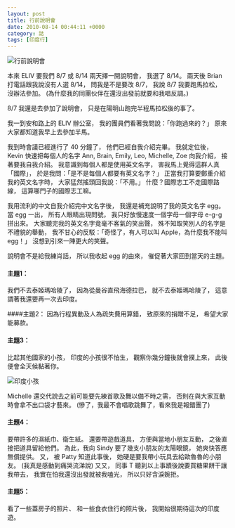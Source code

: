 ```yaml
---
layout: post
title: 行前說明會
date: 2010-08-14 00:44:11 +0000
category: 誌
tags: [印度行]
---
```



![行前說明會](/blog/assets/images/2010/front1.jpg "行前說明會")

本來 ELIV 要我們 8/7 或 8/14 兩天擇一開說明會，
我選了 8/14。
兩天後 Brian 打電話跟我說沒有人選 8/14，
問我是不是要改 8/7，
我說 8/7 我要跑馬拉松，
沒辦法參加。
(為什麼我的同團伙伴在還沒出發前就要和我唱反調。)

<!--more-->

8/7 我還是去參加了說明會，
只是在陽明山跑完半程馬拉松後的事了。

我一到安和路上的 ELIV 辦公室，
我的團員們看著我問說：「你跑過來的？」
原來大家都知道我早上去參加半馬。

我到時會議已經進行了 40 分鐘了，
他們已經自我介紹完畢。
我就定位後，
Kevin 快速把每個人的名字 Ann, Brain, Emily, Leo, Michelle, Zoe 向我介紹，
接著要我自我介紹。
我意識到每個人都是使用英文名字，
害我馬上覺得這群人真「國際」，
於是我問：「是不是每個人都要有英文名字？」
正當我打算要鄭重介紹我的英文名字時，
大家猛然搖頭回我說：「不用。」
什麼？國際志工不走國際路線，
這算哪門子的國際志工嘛。

我用流利的中文自我介紹完中文名字後，
我還是補充說明了我的英文名字 egg。
當 egg 一出，
所有人眼睛出現問號，
我只好放慢速度一個字母一個字母 e-g-g 拼出來。
大家聽完我的英文名字竟毫不客氣的笑出聲，
殊不知取笑別人的名字是不禮貌的舉動，
我不甘心的反駁：「奇怪了，有人可以叫 Apple，為什麼我不能叫 egg！」
沒想到引來一陣更大的笑聲。

說明會不是給我練肖話，
所以我收起 egg 的由來，
催促著大家回到當天的主題。

#### 主題1：
我們不去泰姬瑪哈陵了，
因為從曼谷直飛海德拉巴，
就不去泰姬瑪哈陵了，
這意謂著我還要再一次去印度。

####主題2：
因為行程異動及人為疏失費用算錯，
致原來的捐贈不足，
希望大家能募款。

#### 主題3：
比起其他國家的小孩，
印度的小孩很不怕生，
觀察你幾分鐘後就會撲上來，
此後便會全天候黏著你。

![印度小孩](/blog/assets/images/2010/front2.jpg "印度小孩")


Michelle 還交代說去之前可能要先練首歌及舞以備不時之需，
否則在與大家互動時會拿不出口袋才藝來。
(慘了，我最不會唱歌跳舞了，看來我是報錯團了)

#### 主題4：
要帶許多的濕紙巾、衛生紙。
還要帶遊戲道具，
方便與當地小朋友互動，
之後直接把道具留給他們。
為此，我向 Sindy 要了幾支小朋友的太陽眼鏡，
她爽快答應無償提供。
又，
被 Patty 知道此事後，
她硬是要我帶小玩具去給歐魯魯的小朋友。
(我真是感動到痛哭流涕說)
又又，
同事 T 聽到以上事蹟後說要買糖果餅干讓我帶去，
我實在怕我還沒出發就被我嗑光，
所以只好含淚婉拒。

#### 主題5：
看了一些蓋房子的照片、
和一些食衣住行的照片後，
我開始很期待這次的印度遊。
